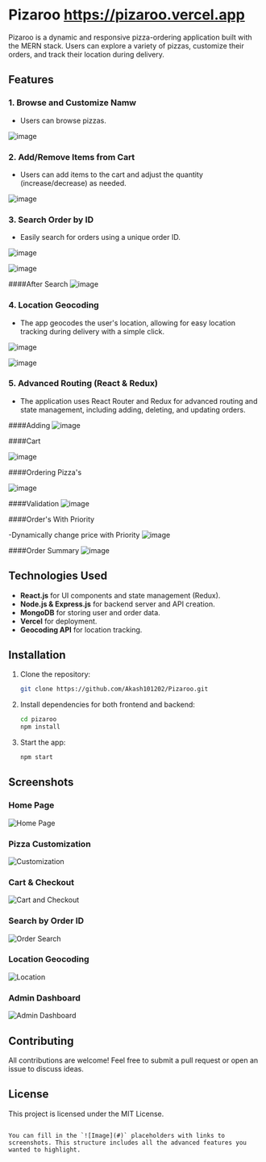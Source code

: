 
# Pizaroo https://pizaroo.vercel.app

Pizaroo is a dynamic and responsive pizza-ordering application built with the MERN stack. Users can explore a variety of pizzas, customize their orders, and track their location during delivery.

## Features

### 1. Browse and Customize Namw
- Users can browse pizzas.

![image](https://github.com/user-attachments/assets/4598ae49-816d-4118-ae88-c89565a4d436)


### 2. Add/Remove Items from Cart
- Users can add items to the cart and adjust the quantity (increase/decrease) as needed.


![image](https://github.com/user-attachments/assets/5305c38e-65fa-446a-a562-26ff2612466e)


### 3. Search Order by ID
- Easily search for orders using a unique order ID.

![image](https://github.com/user-attachments/assets/a6afc222-e873-4683-b716-ecd6f1112093)

![image](https://github.com/user-attachments/assets/33d492dd-33d5-4c00-9a69-5852f943a816)

####After Search
![image](https://github.com/user-attachments/assets/6a2a4412-0679-4c53-9648-4aaaf2248c6e)


### 4. Location Geocoding
- The app geocodes the user's location, allowing for easy location tracking during delivery with a simple click.

![image](https://github.com/user-attachments/assets/7fcc1aed-8186-4f4c-926d-02a9422d09fe)

![image](https://github.com/user-attachments/assets/16a06dc5-268e-4758-8ae6-91fd23283a82)


### 5. Advanced Routing (React & Redux)
- The application uses React Router and Redux for advanced routing and state management, including adding, deleting, and updating orders.

####Adding
![image](https://github.com/user-attachments/assets/bfba1f90-e342-415a-ae20-bd63687a81bb)

####Cart

![image](https://github.com/user-attachments/assets/3f587ffc-e0c5-4c68-84c2-e4c1b68f2c5a)

####Ordering Pizza's

![image](https://github.com/user-attachments/assets/8e76aa2a-a304-4037-8690-929ee65a0d9e)

####Validation
![image](https://github.com/user-attachments/assets/8575e275-e9ee-4153-9b36-65bcded6f338)

####Order's With Priority

-Dynamically change price with Priority
![image](https://github.com/user-attachments/assets/5024cd04-215e-4939-9c76-dff8aa1d7a0e)

####Order Summary
![image](https://github.com/user-attachments/assets/492ce189-5ede-493b-8153-00b605bca443)


####
## Technologies Used

- **React.js** for UI components and state management (Redux).
- **Node.js & Express.js** for backend server and API creation.
- **MongoDB** for storing user and order data.
- **Vercel** for deployment.
- **Geocoding API** for location tracking.

## Installation

1. Clone the repository:
   ```bash
   git clone https://github.com/Akash101202/Pizaroo.git
   ```

2. Install dependencies for both frontend and backend:
   ```bash
   cd pizaroo
   npm install
   ```

3. Start the app:
   ```bash
   npm start
   ```

## Screenshots

### Home Page
![Home Page](#)

### Pizza Customization
![Customization](#)

### Cart & Checkout
![Cart and Checkout](#)

### Search by Order ID
![Order Search](#)

### Location Geocoding
![Location](#)

### Admin Dashboard
![Admin Dashboard](#)

## Contributing

All contributions are welcome! Feel free to submit a pull request or open an issue to discuss ideas.

## License

This project is licensed under the MIT License.
```

You can fill in the `![Image](#)` placeholders with links to screenshots. This structure includes all the advanced features you wanted to highlight.
